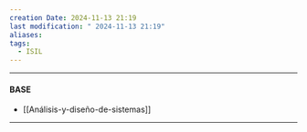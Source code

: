 ```yaml
---
creation Date: 2024-11-13 21:19
last modification: " 2024-11-13 21:19"
aliases: 
tags:
  - ISIL
---
```

___
#### BASE
-  [[Análisis-y-diseño-de-sistemas]]
___

